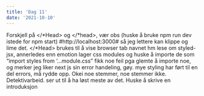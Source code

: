 ```yaml
---
title: 'Dag 11'
date: '2021-10-10'
---
```


Forskjell på </*Head> og </*head>, vær obs
(huske å bruke npm run dev istede for npm start) #http://localhost:3000# så jeg lettere kan klippe og lime det. </*Head> brukes til å vise browser tab navnet
hm lese om styled-jsx, annerledes enn emotion
lager css modules og huske å importe de som “import styles from ‘...module.css”
fikk noe feil pga glemte å importe noe, og merker jeg liker next js sin error handeling, gøy.
mye styling har ført til en del errors, må rydde opp.
Okei noe stemmer, noe stemmer ikke. Detektivarbeid. ser ut til å ha løst meste av det.
Huske å skrive en introduksjon
